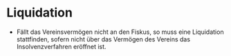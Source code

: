 # Liquidation

- Fällt das Vereinsvermögen nicht an den Fiskus, so muss eine Liquidation stattfinden, sofern nicht über das Vermögen des Vereins das Insolvenzverfahren eröffnet ist.

